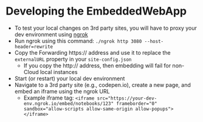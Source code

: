 # Developing the EmbeddedWebApp

- To test your local changes on 3rd party sites, you will have to proxy your dev environment using [ngrok](https://ngrok.com/)
- Run ngrok using this command: `./ngrok http 3080 --host-header=rewrite`
- Copy the Forwarding https:// address and use it to replace the `externalURL` property in your `site-config.json`
  - If you copy the http:// address, then embedding will fail for non-Cloud local instances
- Start (or restart) your local dev environment
- Navigate to a 3rd party site (e.g., codepen.io), create a new page, and embed an iframe using the ngrok URL
  - Example iframe tag: `<iframe src="https://your-dev-env.ngrok.io/embed/notebooks/123" frameborder="0" sandbox="allow-scripts allow-same-origin allow-popups"></iframe>`

